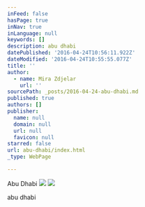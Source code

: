 ```yaml
---
inFeed: false
hasPage: true
inNav: true
inLanguage: null
keywords: []
description: abu dhabi
datePublished: '2016-04-24T10:56:11.922Z'
dateModified: '2016-04-24T10:55:55.077Z'
title: ''
author:
  - name: Mira Zdjelar
    url: ''
sourcePath: _posts/2016-04-24-abu-dhabi.md
published: true
authors: []
publisher:
  name: null
  domain: null
  url: null
  favicon: null
starred: false
url: abu-dhabi/index.html
_type: WebPage

---
```

Abu Dhabi
![](https://the-grid-user-content.s3-us-west-2.amazonaws.com/329ea911-5ae6-4d6d-88d8-1aa584586a40.jpg)
![](https://the-grid-user-content.s3-us-west-2.amazonaws.com/e07b17ac-9746-414b-a1b2-8e5b386f5296.jpg)

abu dhabi